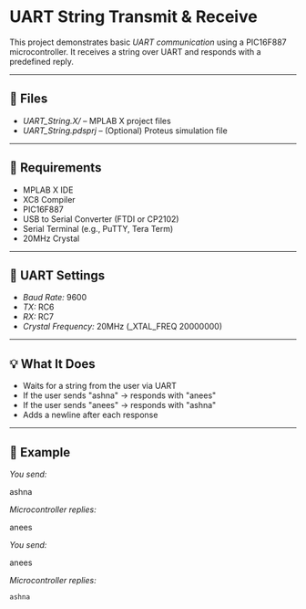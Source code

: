 # UART String Transmit & Receive

This project demonstrates basic *UART communication* using a PIC16F887 microcontroller. It receives a string over UART and responds with a predefined reply.

---

## 📁 Files

- *UART_String.X/* – MPLAB X project files  
- *UART_String.pdsprj* – (Optional) Proteus simulation file  

---

## 🧰 Requirements

- MPLAB X IDE  
- XC8 Compiler  
- PIC16F887  
- USB to Serial Converter (FTDI or CP2102)  
- Serial Terminal (e.g., PuTTY, Tera Term)  
- 20MHz Crystal

---

## 🔌 UART Settings

- *Baud Rate:* 9600  
- *TX:* RC6  
- *RX:* RC7  
- *Crystal Frequency:* 20MHz (_XTAL_FREQ 20000000)

---

## 💡 What It Does

- Waits for a string from the user via UART  
- If the user sends "ashna" → responds with "anees"  
- If the user sends "anees" → responds with "ashna"  
- Adds a newline after each response

---

## 🔁 Example

*You send:*  

ashna


*Microcontroller replies:*  

anees


*You send:*  

anees


*Microcontroller replies:*  
```
ashna